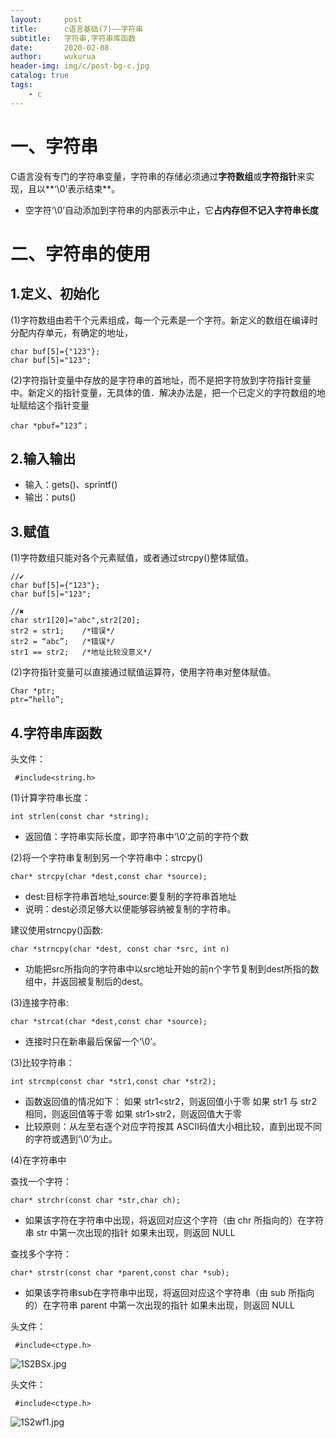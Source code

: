 ```yaml
---
layout:     post
title:      c语言基础(7)——字符串
subtitle:   字符串,字符串库函数
date:       2020-02-08
author:     wukurua
header-img: img/c/post-bg-c.jpg
catalog: true
tags:
    - c
---
```

# 一、字符串 #

C语言没有专门的字符串变量，字符串的存储必须通过**字符数组**或**字符指针**来实现，且以**‘\0’表示结束**。

- 空字符‘\0’自动添加到字符串的内部表示中止，它**占内存但不记入字符串长度**

# 二、字符串的使用 #

## 1.定义、初始化 ##
(1)字符数组由若干个元素组成，每一个元素是一个字符。新定义的数组在编译时分配内存单元，有确定的地址，

	char buf[5]={"123"};
	char buf[5]="123";

(2)字符指针变量中存放的是字符串的首地址，而不是把字符放到字符指针变量中。新定义的指针变量，无具体的值．解决办法是，把一个已定义的字符数组的地址赋给这个指针变量

	char *pbuf=“123”；

## 2.输入输出 ##

- 输入：gets()、sprintf()
- 输出：puts()

## 3.赋值 ##
(1)字符数组只能对各个元素赋值，或者通过strcpy()整体赋值。
 
	//✔
	char buf[5]={"123"};
	char buf[5]="123";

	//✖
	char str1[20]="abc",str2[20];
    str2 = str1;	/*错误*/
    str2 = “abc”;	/*错误*/
    str1 == str2;	/*地址比较没意义*/

(2)字符指针变量可以直接通过赋值运算符，使用字符串对整体赋值。 
	
	Char *ptr;  
	ptr=“hello”;

## 4.字符串库函数 ##
头文件：

     #include<string.h>

(1)计算字符串长度：

	int strlen(const char *string);

- 返回值：字符串实际长度，即字符串中‘\0’之前的字符个数
 
(2)将一个字符串复制到另一个字符串中：strcpy()

	char* strcpy(char *dest,const char *source);

- dest:目标字符串首地址,source:要复制的字符串首地址
- 说明：dest必须足够大以便能够容纳被复制的字符串。

建议使用strncpy()函数:

    char *strncpy(char *dest, const char *src, int n)

- 功能把src所指向的字符串中以src地址开始的前n个字节复制到dest所指的数组中，并返回被复制后的dest。

(3)连接字符串:

	char *strcat(char *dest,const char *source);

- 连接时只在新串最后保留一个‘\0’。

(3)比较字符串：

	int strcmp(const char *str1,const char *str2);

- 函数返回值的情况如下：
如果 str1<str2，则返回值小于零
如果 str1 与 str2 相同，则返回值等于零
如果 str1>str2，则返回值大于零
- 比较原则：从左至右逐个对应字符按其 ASCII码值大小相比较，直到出现不同的字符或遇到‘\0’为止。 

(4)在字符串中

查找一个字符：

	char* strchr(const char *str,char ch);

- 如果该字符在字符串中出现，将返回对应这个字符（由 chr 所指向的）在字符串 str 中第一次出现的指针
如果未出现，则返回 NULL

查找多个字符：

	char* strstr(const char *parent,const char *sub);

- 如果该字符串sub在字符串中出现，将返回对应这个字符串（由 sub 所指向的）在字符串 parent 中第一次出现的指针
如果未出现，则返回 NULL

头文件：

     #include<ctype.h>

![1S2BSx.jpg](https://s2.ax1x.com/2020/01/18/1S2BSx.jpg)

头文件：

     #include<ctype.h>

![1S2wf1.jpg](https://s2.ax1x.com/2020/01/18/1S2wf1.jpg)